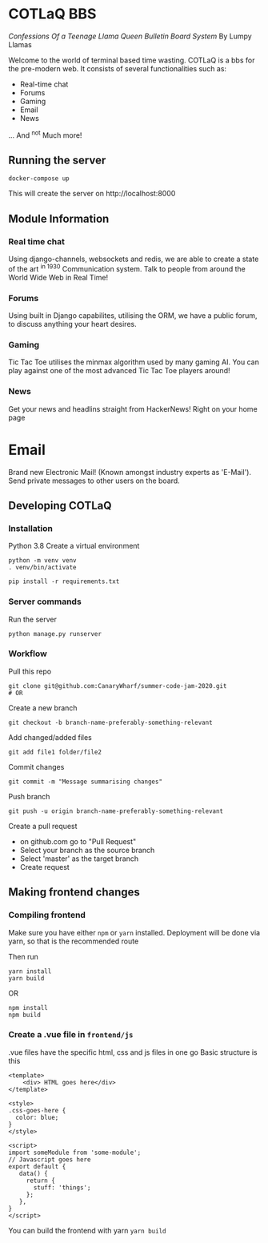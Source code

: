 # COTLaQ BBS
*Confessions Of a Teenage Llama Queen Bulletin Board System*
By Lumpy Llamas

Welcome to the world of terminal based time wasting.
COTLaQ is a bbs for the pre-modern web. It consists of several functionalities such as:
 * Real-time chat
 * Forums
 * Gaming
 * Email
 * News

... And <sup>not</sup> Much more!

## Running the server

```
docker-compose up
```
This will create the server on http://localhost:8000

## Module Information
### Real time chat
Using django-channels, websockets and redis, we are able to create a state of the art <sup>in 1930</sup> Communication system. Talk to people from around the World Wide Web in Real Time!

### Forums
Using built in Django capabilites, utilising the ORM, we have a public forum, to discuss anything your heart desires.

### Gaming
Tic Tac Toe utilises the minmax algorithm used by many gaming AI. You can play against one of the most advanced Tic Tac Toe players around!

### News
Get your news and headlins straight from HackerNews! Right on your home page

# Email
Brand new Electronic Mail! (Known amongst industry experts as 'E-Mail'). Send private messages to other users on the board.


## Developing COTLaQ

### Installation
Python 3.8
Create a virtual environment
```
python -m venv venv
. venv/bin/activate
```

```
pip install -r requirements.txt
```

### Server commands

Run the server
```
python manage.py runserver
```


### Workflow

Pull this repo
```
git clone git@github.com:CanaryWharf/summer-code-jam-2020.git
# OR
```

Create a new branch
```
git checkout -b branch-name-preferably-something-relevant
```

Add changed/added files
```
git add file1 folder/file2
```

Commit changes
```
git commit -m "Message summarising changes"
```

Push branch

```
git push -u origin branch-name-preferably-something-relevant
```

Create a pull request
 - on github.com go to "Pull Request"
 - Select your branch as the source branch
 - Select 'master' as the target branch
 - Create request



## Making frontend changes

### Compiling frontend
Make sure you have either `npm` or `yarn` installed.
Deployment will be done via yarn, so that is the recommended route

Then run
```
yarn install
yarn build
```

OR
```
npm install
npm build
```


### Create a .vue file in `frontend/js`

.vue files have the specific html, css and js files in one go
Basic structure is this
```
<template>
    <div> HTML goes here</div>
</template>

<style>
.css-goes-here {
  color: blue;
}
</style>

<script>
import someModule from 'some-module';
// Javascript goes here
export default {
   data() {
     return {
       stuff: 'things';
     };
   },
}
</script>
```

You can build the frontend with yarn
`yarn build`
